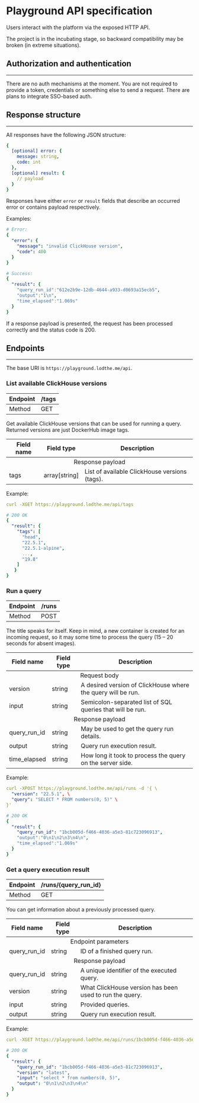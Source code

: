 # Playground API specification

Users interact with the platform via the exposed HTTP API.

The project is in the incubating stage, so 
backward compatibility may be broken (in extreme situations).

## Authorization and authentication

---

There are no auth mechanisms at the moment. You are not required to 
provide a token, credentials or something else to send a request. 
There are plans to integrate SSO-based auth.

## Response structure

---

All responses have the following JSON structure:

```yml
{
  [optional] error: {
    message: string,
    code: int
  },
  [optional] result: {
    // payload
  }
}
```

Responses have either `error` or `result` fields that describe 
an occurred error or contains payload respectively.

Examples:
```yml
# Error:
{
  "error": {
    "message": "invalid ClickHouse version",
    "code": 400
  }
}

# Success:
{
  "result": {
    "query_run_id":"612e2b9e-12db-4644-a933-d0693a15ecb5",
    "output":"1\n",
    "time_elapsed":"1.069s"
  }
}
```

If a response payload is presented, the request has been processed 
correctly and the status code is 200.

## Endpoints

---

The base URI is `https://playground.lodthe.me/api`.

### List available ClickHouse versions

| Endpoint | /tags |
|----------|-------|
| Method   | GET   |

Get available ClickHouse versions that can be used for running a query.
Returned versions are just DockerHub image tags.

<table>
    <thead>
        <tr>
            <th>Field name</th>
            <th>Field type</th>
            <th>Description</th>
        </tr>
    </thead>
    <tbody>
        <tr>
            <td colspan=3 style="text-align: center;">Response payload</td>
        </tr>
        <tr>
            <td rowspan=1>tags</td>
            <td rowspan=1>array[string]</td>
            <td>List of available ClickHouse versions (tags).</td>
        </tr>
    </tbody>
</table>

Example:
```yml
curl -XGET https://playground.lodthe.me/api/tags

# 200 OK
{
  "result": {
    "tags": [
      "head",
      "22.5.1", 
      "22.5.1-alpine", 
      ..., 
      "19.8"
    ]
   }
}
```

### Run a query

| Endpoint | /runs |
|----------|-------|
| Method   | POST  |

The title speaks for itself.  Keep in mind, a new container is created 
for an incoming request, so it may some time to process the query 
(15 &ndash; 20 seconds for absent images).

<table>
    <thead>
        <tr>
            <th>Field name</th>
            <th>Field type</th>
            <th>Description</th>
        </tr>
    </thead>
    <tbody>
        <tr>
            <td colspan=3 style="text-align: center;">Request body</td>
        </tr>
        <tr>
            <td rowspan=1>version</td>
            <td rowspan=1>string</td>
            <td>A desired version of ClickHouse where the query will be run.</td>
        </tr>
        <tr>
            <td rowspan=1>input</td>
            <td rowspan=1>string</td>
            <td>Semicolon-separated list of SQL queries that will be run.</td>
        </tr>
        <tr>
            <td colspan=3 style="text-align: center;">Response payload</td>
        </tr>
        <tr>
            <td rowspan=1>query_run_id</td>
            <td rowspan=1>string</td>
            <td>May be used to get the query run details.</td>
        </tr>
        <tr>
            <td>output</td>
            <td>string</td>
            <td>Query run execution result.</td>
        </tr>
        <tr>
            <td>time_elapsed</td>
            <td>string</td>
            <td>How long it took to process the query on the server side.</td>
        </tr>
    </tbody>
</table>

Example:
```yml
curl -XPOST https://playground.lodthe.me/api/runs -d '{ \
  "version": "22.5.1", \
  "query": "SELECT * FROM numbers(0, 5)" \
}'

# 200 OK
{
  "result": {
    "query_run_id": "1bcb005d-f466-4036-a5e3-81c723096913",
    "output":"0\n1\n2\n3\n4\n",
    "time_elapsed":"1.069s"
  }
}
```

### Get a query execution result


| Endpoint | /runs/{query_run_id} |
|----------|----------------------|
| Method   | GET                  |

You can get information about a previously processed query.

<table>
    <thead>
        <tr>
            <th>Field name</th>
            <th>Field type</th>
            <th>Description</th>
        </tr>
    </thead>
    <tbody>
        <tr>
            <td colspan=3 style="text-align: center;">Endpoint parameters</td>
        </tr>
        <tr>
            <td rowspan=1>query_run_id</td>
            <td rowspan=1>string</td>
            <td>ID of a finished query run.</td>
        </tr>
        <tr>
            <td colspan=3 style="text-align: center;">Response payload</td>
        </tr>
        <tr>
            <td rowspan=1>query_run_id</td>
            <td rowspan=1>string</td>
            <td>A unique identifier of the executed query.</td>
        </tr>
        <tr>
            <td rowspan=1>version</td>
            <td rowspan=1>string</td>
            <td>What ClickHouse version has been used to run the query.</td>
        </tr>
        <tr>
            <td>input</td>
            <td>string</td>
            <td>Provided queries.</td>
        </tr>
        <tr>
            <td>output</td>
            <td>string</td>
            <td>Query run execution result.</td>
        </tr>
    </tbody>
</table>

Example:
```yml
curl -XGET https://playground.lodthe.me/api/runs/1bcb005d-f466-4036-a5e3-81c723096913

# 200 OK
{
  "result": {
    "query_run_id": "1bcb005d-f466-4036-a5e3-81c723096913",
    "version": "latest",
    "input": "select * from numbers(0, 5)",
    "output": "0\n1\n2\n3\n4\n"
  }
}
```